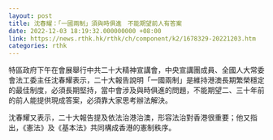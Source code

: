 ```yaml
---
layout: post
title: 沈春耀：「一國兩制」須與時俱進　不能期望前人有答案
date: 2022-12-03 18:19:32.000000000 +08:00
link: https://news.rthk.hk/rthk/ch/component/k2/1678329-20221203.htm
categories: rthk
---
```


特區政府下午在會展舉行中共二十大精神宣講會，中央宣講團成員、全國人大常委會法工委主任沈春耀表示，二十大報告說明「一國兩制」是維持港澳長期繁榮穩定的最佳制度，必須長期堅持，當中會涉及與時俱進的問題，不能期望二、三十年前的前人能提供現成答案，必須靠大家思考辦法解決。

沈春耀又表示，二十大報告提及依法治港治澳，形容法治對香港很重要；他又指出，《憲法》及《基本法》共同構成香港的憲制秩序。
